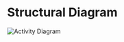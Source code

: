 # Structural Diagram

![Activity Diagram](https://github.com/stepin105083/Tic_Tac_Toe/blob/main/TicTacToe_C/1_Architecture/Structural%20Diagram/Untitled%20Document.jpg)
